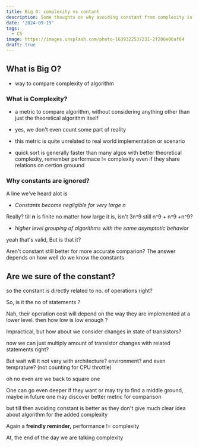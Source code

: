 ```yaml
---
title: Big O: complexity vs contant
description: Some thoughts on why avoiding constant from complexity is fair
date: '2024-09-19'
tags:
  - CS
image: https://images.unsplash.com/photo-1639322537231-2f206e06af84
draft: true
---
```


<script>
  import Mermaid from '$lib/components/markdown/mermaid.svelte';
</script>



## What is Big O?

- way to compare complexity of algorithm

### What is Complexity?

- a metric to compare algorithm, without considering anything other than just the theoretical algorithm itself

- yes, we don't even count some part of reality

- this metric is quite unrelated to real world implementation or scenario

- quick sort is generally faster than many algos with better theoretical complexity, remember performace != complexity even if they share relations on certion grouund

### Why constants are ignored?

A line we've heard alot is

- *Constants become negligible for very large n*

Really? till **n** is finite no matter how large it is, isn't 3n^9 still n^9 + n^9 +n^9? 


- *higher level grouping of algorithms with the same asymptotic behavior*

yeah that's valid, But is that it? 

Aren't constant still better for more accurate comparion?
The answer depends on how well do we know the constants



## Are we sure of the constant?

so the constant is directly related to no. of operations right?

So, is it the no of statements ?

Nah, their operation cost will depend on the way they are implemented at a lower level.
then how low is low enough ?

Impractical, but how about we consider changes in state of transistors?

now we can just multiply amount of transistor changes with related statements right?

But wait will it not vary with architecture? environment? and even temprature? (not counting for CPU throttle)

oh no even are we back to square one 

One can go even deeper if they want or may try to find a middle ground, 
maybe in future one may discover better metric for comparison

but till then avoiding constant is better as they don't give much clear idea about algorithm for the added complexity

Again a **freindly reminder,** performance != complexity

At, the end of the day we are talking complexity
